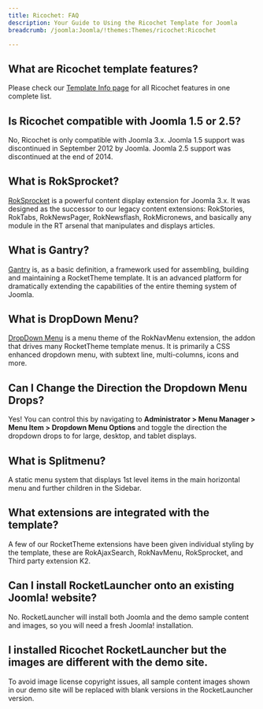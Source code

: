 ```yaml
---
title: Ricochet: FAQ
description: Your Guide to Using the Ricochet Template for Joomla
breadcrumb: /joomla:Joomla/!themes:Themes/ricochet:Ricochet

---
```


What are Ricochet template features?
-----

Please check our [Template Info page][features] for all Ricochet features in one complete list.

Is Ricochet compatible with Joomla 1.5 or 2.5?
-----

No, Ricochet is only compatible with Joomla 3.x. Joomla 1.5 support was discontinued in September 2012 by Joomla. Joomla 2.5 support was discontinued at the end of 2014. 

What is RokSprocket?
-----

[RokSprocket][roksprocket] is a powerful content display extension for Joomla 3.x. It was designed as the successor to our legacy content extensions: RokStories, RokTabs, RokNewsPager, RokNewsflash, RokMicronews, and basically any module in the RT arsenal that manipulates and displays articles.

What is Gantry?
-----

[Gantry][gantry] is, as a basic definition, a framework used for assembling, building and maintaining a RocketTheme template. It is an advanced platform for dramatically extending the capabilities of the entire theming system of Joomla.

What is DropDown Menu?
-----

[DropDown Menu][dropdown] is a menu theme of the RokNavMenu extension, the addon that drives many RocketTheme template menus. It is primarily a CSS enhanced dropdown menu, with subtext line, multi-columns, icons and more.

Can I Change the Direction the Dropdown Menu Drops?
-----

Yes! You can control this by navigating to **Administrator > Menu Manager > Menu Item > Dropdown Menu Options** and toggle the direction the dropdown drops to for large, desktop, and tablet displays.

What is Splitmenu?
-----

A static menu system that displays 1st level items in the main horizontal menu and further children in the Sidebar.

What extensions are integrated with the template?
-----

A few of our RocketTheme extensions have been given individual styling by the template, these are RokAjaxSearch, RokNavMenu, RokSprocket, and Third party extension K2.

Can I install RocketLauncher onto an existing Joomla! website?
-----

No. RocketLauncher will install both Joomla and the demo sample content and images, so you will need a fresh Joomla! installation.

I installed Ricochet RocketLauncher but the images are different with the demo site.
-----

To avoid image license copyright issues, all sample content images shown in our demo site will be replaced with blank versions in the RocketLauncher version.

[gantry]: http://gantry.org/
[features]: http://demo.rockettheme.com/joomla-templates/ricochet/index.php/features/features-overview
[forum]: http://www.rockettheme.com/forum/joomla-template-ricochet
[roksprocket]: http://www.rockettheme.com/joomla/extensions/roksprocket
[dropdown]: http://demo.rockettheme.com/joomla-templates/ricochet/features/menu-options
[splitmenu]: http://demo.rockettheme.com/joomla-templates/ricochet/features/menu-options
[dropdownoptions]: assets/dropdown.jpg
